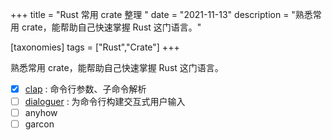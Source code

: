 +++
title = "Rust 常用 crate 整理 "
date = "2021-11-13"
description = "熟悉常用 crate，能帮助自己快速掌握 Rust 这门语言。"

[taxonomies]
tags = ["Rust","Crate"]
+++

熟悉常用 crate，能帮助自己快速掌握 Rust 这门语言。

- [x] [clap](clap/index.html) : 命令行参数、子命令解析
- [ ] [dialoguer](dialoguer/index.html) :  为命令行构建交互式用户输入
- [ ] anyhow
- [ ] garcon